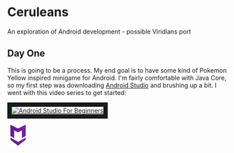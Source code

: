 # Ceruleans
An exploration of Android development - possible Viridians port

## Day One

This is going to be a process. My end goal is to have some kind of Pokemon Yellow inspired minigame for Android. I'm fairly comfortable with Java Core, so my first step was downloading [Android Studio](https://developer.android.com/studio/index.html#downloads) and brushing up a bit. I went with this video series to get started:

<a href="http://www.youtube.com/watch?feature=player_embedded&v=dFlPARW5IX8
" target="_blank"><img src="http://img.youtube.com/vi/dFlPARW5IX8/0.jpg" 
alt="Android Studio For Beginners" width="240" height="180" border="10" /></a>

![alt text](https://github.com/adam-p/markdown-here/raw/master/src/common/images/icon48.png "Logo Title Text 1")
